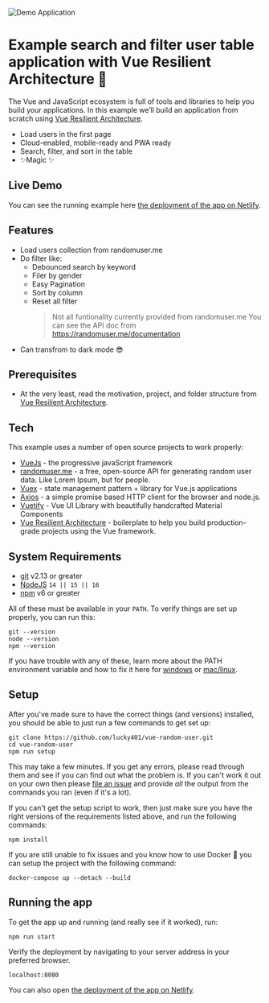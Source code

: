 ![Demo Application](https://snipboard.io/a6KUBL.jpg "Demo Application")

# Example search and filter user table application with Vue Resilient Architecture 🚀

The Vue and JavaScript ecosystem is full of tools and libraries to help you build your applications. In this example we’ll build an application from scratch using [Vue Resilient Architecture].

- Load users in the first page
- Cloud-enabled, mobile-ready and PWA ready
- Search, filter, and sort in the table
- ✨Magic ✨

## Live Demo

You can see the running example here [the deployment of the app on Netlify](https://lds-vue-random-user.netlify.app).

## Features

- Load users collection from randomuser.me
- Do filter like:
  - Debounced search by keyword
  - Filer by gender
  - Easy Pagination
  - Sort by column
  - Reset all filter
    > Not all funtionality currently provided from randomuser.me
    > You can see the API doc from <https://randomuser.me/documentation>
- Can transfrom to dark mode 😎

## Prerequisites

- At the very least, read the motivation, project, and folder structure from [Vue Resilient Architecture].

## Tech

This example uses a number of open source projects to work properly:

- [VueJs] - the progressive javaScript framework
- [randomuser.me] - a free, open-source API for generating random user data. Like Lorem Ipsum, but for people.
- [Vuex] - state management pattern + library for Vue.js applications
- [Axios] -  a simple promise based HTTP client for the browser and node.js.
- [Vuetify] - Vue UI Library with beautifully handcrafted Material Components
- [Vue Resilient Architecture] - boilerplate to help you build production-grade projects using the Vue framework.

## System Requirements

- [git][git] v2.13 or greater
- [NodeJS][node] `14 || 15 || 16`
- [npm][npm] v6 or greater

All of these must be available in your `PATH`. To verify things are set up properly, you can run this:

```shell
git --version
node --version
npm --version
```

If you have trouble with any of these, learn more about the PATH environment variable and how to fix it here for [windows][win-path] or [mac/linux][mac-path].

## Setup

After you've made sure to have the correct things (and versions) installed, you should be able to just run a few commands to get set up:

```
git clone https://github.com/lucky401/vue-random-user.git
cd vue-random-user
npm run setup
```

This may take a few minutes. If you get any errors, please read through them and see if you can find out what the problem is. If you can't work it out on your own then please [file an issue][issue] and provide _all_ the output from the commands you ran (even if it's a lot).

If you can't get the setup script to work, then just make sure you have the
right versions of the requirements listed above, and run the following commands:

```
npm install
```

If you are still unable to fix issues and you know how to use Docker 🐳 you can
setup the project with the following command:

```shell
docker-compose up --detach --build
```

## Running the app

To get the app up and running (and really see if it worked), run:

```shell
npm run start
```

Verify the deployment by navigating to your server address in
your preferred browser.

```shell
localhost:8080
```

You can also open [the deployment of the app on Netlify](https://lds-vue-random-user.netlify.app).

[//]: # (These are reference links used in the body of this note and get stripped out when the markdown processor does its job. There is no need to format nicely because it shouldn't be seen. Thanks SO - http://stackoverflow.com/questions/4823468/store-comments-in-markdown-syntax)

   [VueJS]: <https://vuejs.org/>
   [Vuetify]: <https://vuetifyjs.com>
   [Vuex]: <https://vuex.vuejs.org/>
   [Axios]: <https://axios-http.com>
   [npm]: <https://www.npmjs.com/>
   [node]: <https://nodejs.org>
   [git]: <https://git-scm.com/>
   [randomuser.me]: <https://randomuser.me/documentation>
   [win-path]: <https://www.howtogeek.com/118594/how-to-edit-your-system-path-for-easy-command-line-access/>
   [mac-path]: <http://stackoverflow.com/a/24322978/971592>
   [Vue Resilient Architecture]: <https://bit.ly/vue-resilient-architecture>
   [issue]: <https://github.com/lucky401/vue-random-user/issues/new>
